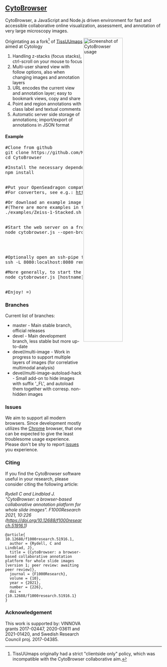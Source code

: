 ## [CytoBrowser](https://mida-group.github.io/CytoBrowser/)
CytoBrowser, a JavaScript and Node.js driven environment for fast and accessible collaborative online visualization, assessment, and annotation of very large microscopy images.

<img alt="Screenshot of CytoBrowser usage" title="Example view of CytoBrowser usages" align="right" width="50%" src="../../blob/gh-pages/media/CytoBrowser_example_view.jpg">

Origintating as a fork[^1] of [TissUUmaps](https://github.com/wahlby-lab/TissUUmaps) aimed at Cytology
[^1]: TissUUmaps originally had a strict "clientside only" policy, which was incompatible with the CytoBrowser collaborative aim.
1. Handling z-stacks (focus stacks), ctrl-scroll on your mouse to focus
2. Multi-user shared view with follow options, also when changing images and annotation layers
3. URL encodes the current view and annotation layer; easy to bookmark views, copy and share
4. Point and region annotations with class label and textual comments
5. Automatic server side storage of annotations; import/export of annotations in JSON format


#### Example
<pre>
#Clone from github
git clone https://github.com/MIDA-group/CytoBrowser.git
cd CytoBrowser

#Install the necessary dependencies
npm install


#Put your OpenSeadragon compatible images in the 'data/' directory
#For converters, see e.g.: <a href="http://openseadragon.github.io/examples/creating-zooming-images/">http://openseadragon.github.io/examples/creating-zooming-images/</a>

#Or download an example image and convert it to Deep Zoom Image (dzi) format
#(There are more examples in the '<a href="https://github.com/MIDA-group/CytoBrowser/tree/master/examples">examples/</a>' directory)
./examples/Zeiss-1-Stacked.sh  #This requires bftools and libvips


#Start the web server on a free port on localhost, and open a browser
node cytobrowser.js --open-browser




#Optionally open an ssh-pipe from your local machine to the web server
ssh -L 8080:localhost:8080 remote.host

#More generally, to start the web server on a specified port
node cytobrowser.js [hostname] [port]


#Enjoy! =)
</pre>

### Branches
Current list of branches:
* master - Main stable branch, official releases
* devel - Main development branch, less stable but more up-to-date
* devel/multi-image - Work in progress to support multiple layers of images (for correlative multimodal analysis)
* devel/multi-image-autoload-hack - Small add-on to hide images with suffix '_FL', and autoload them together with corresp. non-hidden images

### Issues
We aim to support all modern browsers. Since development mostly utilizes the [Chrome](https://www.google.com/chrome/) browser, that one can be expected to give the least troublesome usage experience. Please don't be shy to report [issues](https://github.com/MIDA-group/CytoBrowser/issues) you experience.

### Citing
If you find the CytoBrowser software useful in your research, please consider citing the following article:

*Rydell C and Lindblad J. "CytoBrowser: a browser-based collaborative annotation platform for whole slide images". 
F1000Research 2021, 10:226 (https://doi.org/10.12688/f1000research.51916.1)*
```
@article{ 10.12688/f1000research.51916.1,
  author = {Rydell, C and Lindblad, J},
  title = {CytoBrowser: a browser-based collaborative annotation platform for whole slide images [version 1; peer review: awaiting peer review]},
  journal = {F1000Research},
  volune = {10},
  year = {2021},
  number = {226},
  doi = {10.12688/f1000research.51916.1}
}
```

### Acknowledgement

This work is supported by: VINNOVA grants 2017-02447, 2020-03611 and 2021-01420, and Swedish Research Council proj. 2017-04385. 
